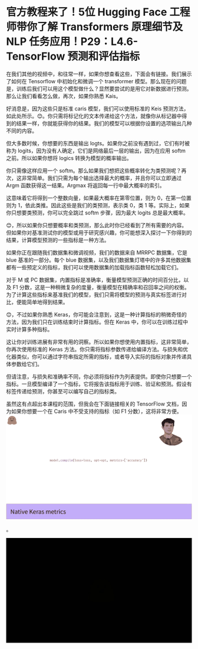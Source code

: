 # 官方教程来了！5位 Hugging Face 工程师带你了解 Transformers 原理细节及 NLP 任务应用！P29：L4.6- TensorFlow 预测和评估指标 

在我们其他的视频中，和往常一样，如果你想查看这些，下面会有链接。我们展示了如何在 Tensorflow 中初始化和微调一个 transformer 模型。那么现在的问题是，训练后我们可以用这个模型做什么？显然要尝试的是用它对新数据进行预测。那么让我们看看怎么做，再次，如果你熟悉 Kais。

好消息是，因为这些只是标准 caris 模型，我们可以使用标准的 Keis 预测方法，如此处所示。😊。你只需将标记化的文本传递给这个方法，就像你从标记器中得到的结果一样，你就能获得你的结果。我们的模型可以根据你设置的选项输出几种不同的内容。

但大多数时候，你想要的东西是输出 logts。如果你之前没有遇到过，它们有时被称为 logits，因为没有人确定，它们是网络最后一层的输出，因为在应用 softm 之前。所以如果你想将 logics 转换为模型的概率输出。

你只需像这样应用一个 softm。那么如果我们想把这些概率转化为类预测呢？再次，这非常简单。我们只需为每个输出选择最大的概率，并且你可以立即通过 Argm 函数获得这一结果。Argmax 将返回每一行中最大概率的索引。

这意味着它将得到一个整数向量，如果最大概率在第零位置，则为 0，在第一位置则为 1，依此类推。因此这些是我们的类预测，表示类 0，类 1 等。实际上，如果你只想要类预测，你可以完全跳过 softm 步骤，因为最大 logits 总是最大概率。

😊，所以如果你只想要概率和类预测，那么此时你已经看到了所有需要的内容。但如果你对基准测试你的模型或用于研究感兴趣，你可能想深入探讨一下你得到的结果，计算模型预测的一些指标是一种方法。

如果你正在跟随我们数据集和微调视频，我们的数据来自 MRRPC 数据集，它是 blue 基准的一部分。每个 blue 数据集，以及我们数据集灯塔中的许多其他数据集都有一些预定义的指标，我们可以使用数据集的加载指标函数轻松加载它们。

对于 M 或 PC 数据集，内置指标是准确率，衡量模型预测正确的时间百分比，以及 F1 分数，这是一种稍微复杂的度量，衡量模型在精确率和召回率之间的权衡。为了计算这些指标来基准我们的模型，我们只需将模型的预测与真实标签进行对比，便能简单地得到结果。

😊，不过如果你熟悉 Keras，你可能会注意到，这是一种计算指标的稍微奇怪的方法，因为我们只在训练结束时计算指标。但在 Keras 中，你可以在训练过程中实时计算多种指标。

这让你对训练进展有非常有用的洞察。所以如果你想使用内置指标，这非常简单，你再次使用标准的 Keras 方法。你只需将指标参数传递给编译方法。与损失和优化器类似，你可以通过字符串指定所需的指标，或者导入实际的指标对象并传递具体参数给它们。

但请注意，与损失和准确率不同，你必须将指标作为列表提供。即使你只想要一个指标。一旦模型编译了一个指标，它将报告该指标用于训练、验证和预测。假设有标签传递给预测，你甚至可以编写自己的指标类。

虽然这有点超出本课程的范围，但我会在下面链接相关的 TensorFlow 文档，因为如果你想要一个在 Caris 中不受支持的指标（如 F1 分数），这将非常方便。![](img/beadff4afadc3bf0228241989afe4e3f_1.png)

。

![](img/beadff4afadc3bf0228241989afe4e3f_3.png)
